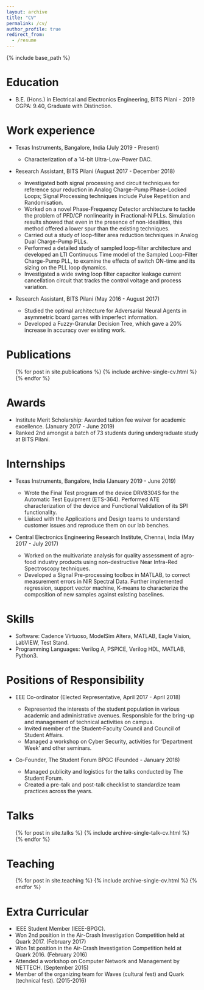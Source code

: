 ```yaml
---
layout: archive
title: "CV"
permalink: /cv/
author_profile: true
redirect_from:
  - /resume
---
```


{% include base_path %}

Education
======
* B.E. (Hons.) in Electrical and Electronics Engineering, BITS Pilani - 2019
CGPA: 9.40, Graduate with Distinction.

Work experience
======
* Texas Instruments, Bangalore, India (July 2019 - Present)
  * Characterization of a 14-bit Ultra-Low-Power DAC. 

* Research Assistant, BITS Pilani (August 2017 - December 2018)
  * Investigated both signal processing and circuit techniques for reference spur reduction in Analog Charge-Pump Phase-Locked Loops; Signal Processing techniques include Pulse Repetition and Randomisation.
  * Worked on a novel Phase-Frequency Detector architecture to tackle the problem of PFD/CP nonlinearity in Fractional-N PLLs. Simulation results showed that even in the presence of non-idealities, this method offered a lower spur than the existing techniques.
  * Carried out a study of loop-filter area reduction techniques in Analog Dual Charge-Pump PLLs.
  * Performed a detailed study of sampled loop-filter architecture and developed an LTI Continuous Time model of the Sampled Loop-Filter Charge-Pump PLL, to examine the effects of switch ON-time and its sizing on the PLL loop dynamics.
  * Investigated a wide swing loop filter capacitor leakage current cancellation circuit that tracks the control voltage and process variation.
  
* Research Assistant, BITS Pilani (May 2016 - August 2017)
  * Studied the optimal architecture for Adversarial Neural Agents in asymmetric board games with imperfect information.
  * Developed a Fuzzy-Granular Decision Tree, which gave a 20% increase in accuracy over existing work.
  
Publications
======
  <ul>{% for post in site.publications %}
    {% include archive-single-cv.html %}
  {% endfor %}</ul>

Awards
======
* Institute Merit Scholarship: Awarded tuition fee waiver for academic excellence. (January 2017 - June 2019)
* Ranked 2nd amongst a batch of 73 students during undergraduate study at BITS Pilani.

Internships
======
* Texas Instruments, Bangalore, India (January 2019 - June 2019)
  * Wrote the Final Test program of the device DRV8304S for the Automatic Test Equipment (ETS-364). Performed ATE characterization of the device and Functional Validation of its SPI functionality.
  * Liaised with the Applications and Design teams to understand customer issues and reproduce them on our lab benches.
  
* Central Electronics Engineering Research Institute, Chennai, India (May 2017 - July 2017)
  * Worked on the multivariate analysis for quality assessment of agro-food industry products using non-destructive Near Infra-Red Spectroscopy techniques.
  * Developed a Signal Pre-processing toolbox in MATLAB, to correct measurement errors in NIR Spectral Data. Further implemented regression, support vector machine, K-means to characterize the composition of new samples against existing baselines.
 
Skills
======
* Software: Cadence Virtuoso, ModelSim Altera, MATLAB, Eagle Vision, LabVIEW, Test Stand.
* Programming Languages: Verilog A, PSPICE, Verilog HDL, MATLAB, Python3.

Positions of Responsibility
======
* EEE Co-ordinator (Elected Representative, April 2017 - April 2018)
  * Represented the interests of the student population in various academic and administrative avenues. Responsible for the bring-up and management of technical activities on campus.
  * Invited member of the Student-Faculty Council and Council of Student Affairs.
  * Managed a workshop on Cyber Security, activities for ‘Department Week’ and other seminars.

* Co-Founder, The Student Forum BPGC (Founded - January 2018)
  * Managed publicity and logistics for the talks conducted by The Student Forum. 
  * Created a pre-talk and post-talk checklist to standardize team practices across the years.

Talks
======
  <ul>{% for post in site.talks %}
    {% include archive-single-talk-cv.html %}
  {% endfor %}</ul>
  
Teaching
======
  <ul>{% for post in site.teaching %}
    {% include archive-single-cv.html %}
  {% endfor %}</ul>
  
Extra Curricular
======
* IEEE Student Member (IEEE-BPGC).
* Won 2nd position in the Air-Crash Investigation Competition held at Quark 2017. (February 2017)
* Won 1st position in the Air-Crash Investigation Competition held at Quark 2016. (February 2016)
* Attended a workshop on Computer Network and Management by NETTECH. (September 2015)
* Member of the organizing team for Waves (cultural fest) and Quark (technical fest). (2015-2016)

